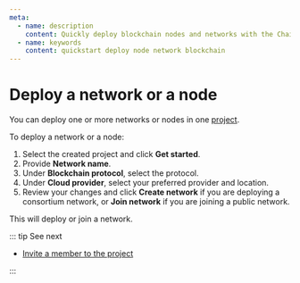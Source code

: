 ```yaml
---
meta:
  - name: description
    content: Quickly deploy blockchain nodes and networks with the Chainstack managed blockchain services.
  - name: keywords
    content: quickstart deploy node network blockchain
---
```


# Deploy a network or a node

You can deploy one or more networks or nodes in one [project](/glossary/project).

To deploy a network or a node:

1. Select the created project and click **Get started**.
1. Provide **Network name**.
1. Under **Blockchain protocol**, select the protocol.
1. Under **Cloud provider**, select your preferred provider and location.
1. Review your changes and click **Create network** if you are deploying a consortium network, or **Join network** if you are joining a public network.

This will deploy or join a network.

::: tip See next

* [Invite a member to the project](/quickstart/invite-a-member-to-the-project)

:::
